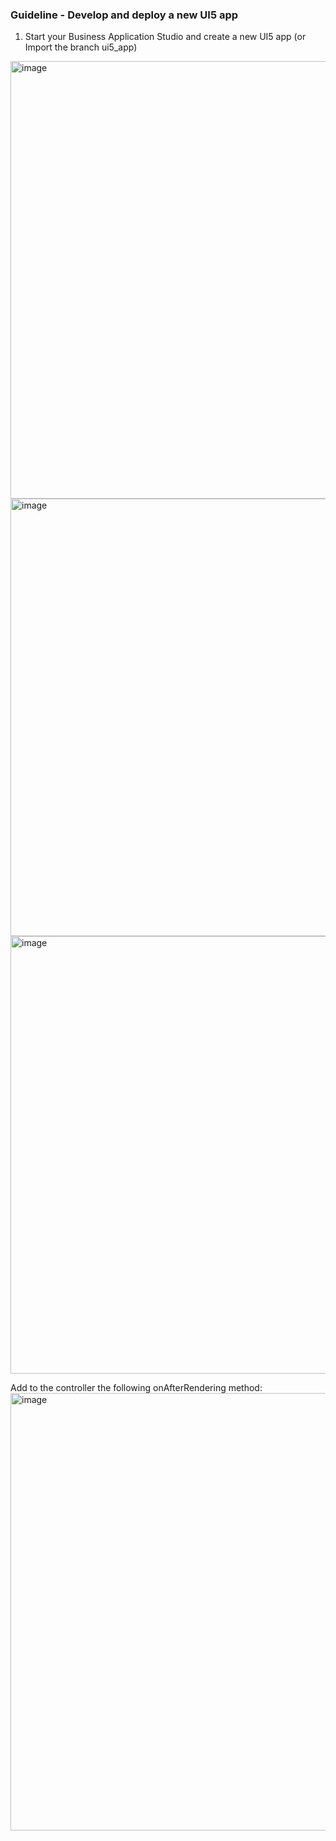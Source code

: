 ### Guideline - Develop and deploy a new UI5 app

1. Start your Business Application Studio and create a new UI5 app (or Import the branch ui5_app)

<img width="700" alt="image" src="https://github.com/abap2UI5/ext-service_integration/assets/102328295/9b3ba6b7-742b-48ec-a165-03d7143ee61d">

<img width="700" alt="image" src="https://github.com/abap2UI5/ext-service_integration/assets/102328295/2b763e0f-088b-4ee5-8044-b3e5ffb25b94">

<img width="700" alt="image" src="https://github.com/abap2UI5/ext-service_integration/assets/102328295/51fbd60f-276e-4542-9a7c-0c57f767fa8c">

Add to the controller the following onAfterRendering method:
<img width="700" alt="image" src="https://github.com/abap2UI5/ext-service_integration/assets/102328295/60b89480-f6f6-48a2-bb99-0a6d40509b8f">
